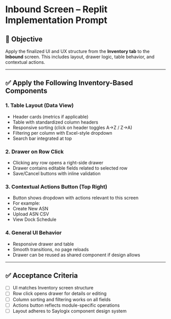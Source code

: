 
# Inbound Screen – Replit Implementation Prompt

## 🎯 Objective

Apply the finalized UI and UX structure from the **Inventory tab** to the **Inbound** screen. This includes layout, drawer logic, table behavior, and contextual actions.

---

## ✅ Apply the Following Inventory-Based Components

### 1. Table Layout (Data View)
- Header cards (metrics if applicable)
- Table with standardized column headers
- Responsive sorting (click on header toggles A→Z / Z→A)
- Filtering per column with Excel-style dropdown
- Search bar integrated at top

### 2. Drawer on Row Click
- Clicking any row opens a right-side drawer
- Drawer contains editable fields related to selected row
- Save/Cancel buttons with inline validation

### 3. Contextual Actions Button (Top Right)
- Button shows dropdown with actions relevant to this screen
- For example:
- Create New ASN
- Upload ASN CSV
- View Dock Schedule

### 4. General UI Behavior
- Responsive drawer and table
- Smooth transitions, no page reloads
- Drawer can be reused as shared component if design allows

---

## ✅ Acceptance Criteria
- [ ] UI matches Inventory screen structure
- [ ] Row click opens drawer for details or editing
- [ ] Column sorting and filtering works on all fields
- [ ] Actions button reflects module-specific operations
- [ ] Layout adheres to Saylogix component design system
